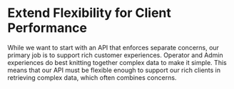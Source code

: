 # Extend Flexibility for Client Performance

While we want to start with an API that enforces separate concerns, our primary job is to support rich customer experiences.
Operator and Admin experiences do best knitting together complex data to make it simple.
This means that our API must be flexible enough to support our rich clients in retrieving complex data, which often combines concerns.

